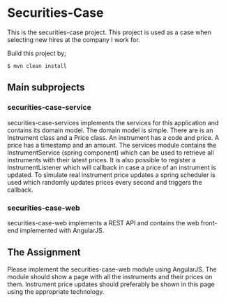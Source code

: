 # Securities-Case

This is the securities-case project. This project is used as a case when selecting new hires at the company I work for.

Build this project by;
    
    $ mvn clean install

## Main subprojects

### securities-case-service

securities-case-services implements the services for this application and contains its domain model.
The domain model is simple. There are is an Instrument class and a Price class. An instrument has a code and price. 
A price has a timestamp and an amount. The services module contains the InstrumentService (spring component) which can be used to retrieve all instruments with their latest prices. It is also possible to register a InstrumentListener which will callback in case a price of an instrument is updated.
To simulate real instrument price updates a spring scheduler is used which randomly updates prices every second and triggers the callback.


### securities-case-web

securities-case-web implements a REST API and contains the web front-end implemented with AngularJS.

## The Assignment

Please implement the securities-case-web module using AngularJS. The module should show a page with all the instruments and their prices on them.
Instrument price updates should preferably be shown in this page using the appropriate technology.
